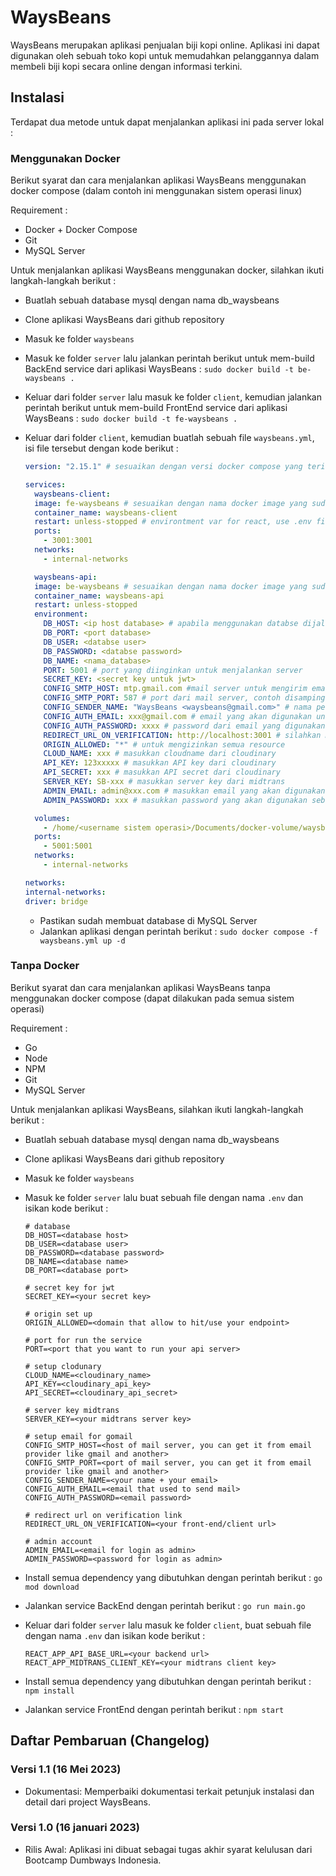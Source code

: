 # WaysBeans

WaysBeans merupakan aplikasi penjualan biji kopi online. Aplikasi ini dapat digunakan oleh sebuah toko kopi untuk memudahkan pelanggannya dalam membeli biji kopi secara online dengan informasi terkini.

## Instalasi

Terdapat dua metode untuk dapat menjalankan aplikasi ini pada server lokal :

### Menggunakan Docker

Berikut syarat dan cara menjalankan aplikasi WaysBeans menggunakan docker compose (dalam contoh ini menggunakan sistem operasi linux)

Requirement :

- Docker + Docker Compose
- Git
- MySQL Server

Untuk menjalankan aplikasi WaysBeans menggunakan docker, silahkan ikuti langkah-langkah berikut :

- Buatlah sebuah database mysql dengan nama db_waysbeans
- Clone aplikasi WaysBeans dari github repository
- Masuk ke folder `waysbeans`
- Masuk ke folder `server` lalu jalankan perintah berikut untuk mem-build BackEnd service dari aplikasi WaysBeans :
  `sudo docker build -t be-waysbeans .`
- Keluar dari folder `server` lalu masuk ke folder `client`, kemudian jalankan perintah berikut untuk mem-build FrontEnd service dari aplikasi WaysBeans :
  `sudo docker build -t fe-waysbeans .`
- Keluar dari folder `client`, kemudian buatlah sebuah file `waysbeans.yml`, isi file tersebut dengan kode berikut :

  ```yml
  version: "2.15.1" # sesuaikan dengan versi docker compose yang terinstall

  services:
    waysbeans-client:
    image: fe-waysbeans # sesuaikan dengan nama docker image yang sudah dibuat
    container_name: waysbeans-client
    restart: unless-stopped # environtment var for react, use .env file, and dont include it on .dockerignore on build process
    ports:
      - 3001:3001
    networks:
      - internal-networks

    waysbeans-api:
    image: be-waysbeans # sesuaikan dengan nama docker image yang sudah dibuat
    container_name: waysbeans-api
    restart: unless-stopped
    environment:
      DB_HOST: <ip host database> # apabila menggunakan databse dijalankan menggunakan docker, cukup masukkan container name
      DB_PORT: <port database>
      DB_USER: <databse user>
      DB_PASSWORD: <databse password>
      DB_NAME: <nama_database>
      PORT: 5001 # port yang diinginkan untuk menjalankan server
      SECRET_KEY: <secret key untuk jwt>
      CONFIG_SMTP_HOST: mtp.gmail.com #mail server untuk mengirim email verifikasi, contoh disamping jika menggunakan gmail
      CONFIG_SMTP_PORT: 587 # port dari mail server, contoh disamping jika menggunakan gmail
      CONFIG_SENDER_NAME: "WaysBeans <waysbeans@gmail.com>" # nama pengirim
      CONFIG_AUTH_EMAIL: xxx@gmail.com # email yang akan digunakan untuk mengirim email
      CONFIG_AUTH_PASSWORD: xxxx # password dari email yang digunakan (jika menggunakan gmail, sebaiknya buat password khusus untuk aplikasi)
      REDIRECT_URL_ON_VERIFICATION: http://localhost:3001 # silahkan masukkan url frontend untuk redirect aplikasi
      ORIGIN_ALLOWED: "*" # untuk mengizinkan semua resource
      CLOUD_NAME: xxx # masukkan cloudname dari cloudinary
      API_KEY: 123xxxxx # masukkan API key dari cloudinary
      API_SECRET: xxx # masukkan API secret dari cloudinary
      SERVER_KEY: SB-xxx # masukkan server key dari midtrans
      ADMIN_EMAIL: admin@xxx.com # masukkan email yang akan digunakan sebagai akun admin
      ADMIN_PASSWORD: xxx # masukkan password yang akan digunakan sebagai akun admin

    volumes:
      - /home/<username sistem operasi>/Documents/docker-volume/waysbeans/uploads:/uploads
    ports:
      - 5001:5001
    networks:
      - internal-networks

  networks:
  internal-networks:
  driver: bridge
  ```

  - Pastikan sudah membuat database di MySQL Server
  - Jalankan aplikasi dengan perintah berikut :
    `sudo docker compose -f waysbeans.yml up -d`

### Tanpa Docker

Berikut syarat dan cara menjalankan aplikasi WaysBeans tanpa menggunakan docker compose (dapat dilakukan pada semua sistem operasi)

Requirement :

- Go
- Node
- NPM
- Git
- MySQL Server

Untuk menjalankan aplikasi WaysBeans, silahkan ikuti langkah-langkah berikut :

- Buatlah sebuah database mysql dengan nama db_waysbeans
- Clone aplikasi WaysBeans dari github repository
- Masuk ke folder `waysbeans`
- Masuk ke folder `server` lalu buat sebuah file dengan nama `.env` dan isikan kode berikut :

  ```env
  # database
  DB_HOST=<database host>
  DB_USER=<database user>
  DB_PASSWORD=<database password>
  DB_NAME=<database name>
  DB_PORT=<database port>

  # secret key for jwt
  SECRET_KEY=<your secret key>

  # origin set up
  ORIGIN_ALLOWED=<domain that allow to hit/use your endpoint>

  # port for run the service
  PORT=<port that you want to run your api server>

  # setup clodunary
  CLOUD_NAME=<cloudinary_name>
  API_KEY=<cloudinary_api_key>
  API_SECRET=<cloudinary_api_secret>

  # server key midtrans
  SERVER_KEY=<your midtrans server key>

  # setup email for gomail
  CONFIG_SMTP_HOST=<host of mail server, you can get it from email provider like gmail and another>
  CONFIG_SMTP_PORT=<port of mail server, you can get it from email provider like gmail and another>
  CONFIG_SENDER_NAME=<your name + your email>
  CONFIG_AUTH_EMAIL=<email that used to send mail>
  CONFIG_AUTH_PASSWORD=<email password>

  # redirect url on verification link
  REDIRECT_URL_ON_VERIFICATION=<your front-end/client url>

  # admin account
  ADMIN_EMAIL=<email for login as admin>
  ADMIN_PASSWORD=<password for login as admin>
  ```

- Install semua dependency yang dibutuhkan dengan perintah berikut :
  `go mod download`
- Jalankan service BackEnd dengan perintah berikut :
  `go run main.go`
- Keluar dari folder `server` lalu masuk ke folder `client`, buat sebuah file dengan nama `.env` dan isikan kode berikut :
  ```env
  REACT_APP_API_BASE_URL=<your backend url>
  REACT_APP_MIDTRANS_CLIENT_KEY=<your midtrans client key>
  ```
- Install semua dependency yang dibutuhkan dengan perintah berikut :
  `npm install`
- Jalankan service FrontEnd dengan perintah berikut :
  `npm start`

<!--
## Panduan Pengguna

Panduan tentang cara menggunakan aplikasi, termasuk fitur utama dan alur kerja.

## Kontribusi

Cara kontributor dapat berpartisipasi dalam pengembangan aplikasi, termasuk laporan bug, permintaan fitur, atau kode kontribusi.

## Struktur Proyek

Penjelasan tentang struktur direktori dan komponen utama dalam proyek.

## Lisensi

Informasi tentang jenis lisensi yang digunakan dalam proyek.

## Status Build

[![Build Status](https://example.com/build/status)](https://example.com/build/status)

## Kontributor

- Nama Kontributor 1
- Nama Kontributor 2
-->

## Daftar Pembaruan (Changelog)

### Versi 1.1 (16 Mei 2023)

- Dokumentasi: Memperbaiki dokumentasi terkait petunjuk instalasi dan detail dari project WaysBeans.

### Versi 1.0 (16 januari 2023)

- Rilis Awal: Aplikasi ini dibuat sebagai tugas akhir syarat kelulusan dari Bootcamp Dumbways Indonesia.

<!--
## FAQ (Frequently Asked Questions)

Pertanyaan yang sering diajukan dan jawaban singkat untuk membantu pengguna.

## Kontak

Informasi kontak untuk mendapatkan dukungan atau memberikan umpan balik.


-->
